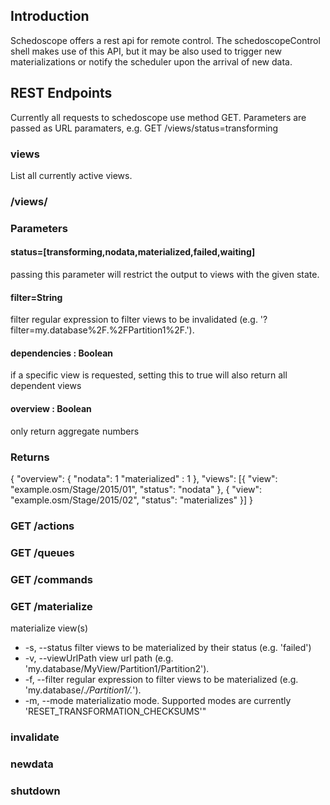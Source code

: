 ## Introduction

Schedoscope offers a rest api for remote control. The schedoscopeControl shell makes use of this API, but it may be also used to trigger new materializations or notify the scheduler upon the arrival of new data.

## REST Endpoints
Currently all requests to schedoscope use method GET. Parameters are passed as URL paramaters, e.g.
GET /views/status=transforming

### views
List all currently active views. 
### /views/
###
### Parameters
#### status=[transforming,nodata,materialized,failed,waiting]
passing this parameter will restrict the output to views with the given state.
#### filter=String
filter regular expression to filter views to be invalidated (e.g. '?filter=my.database%2F.%2FPartition1%2F.').
#### dependencies : Boolean
if a specific view is requested, setting this to true will also return all dependent views
#### overview : Boolean
only return aggregate numbers

### Returns
{
  "overview": {
    "nodata": 1
    "materialized" : 1
  },
  "views": [{
    "view": "example.osm/Stage/2015/01",
    "status": "nodata"
  }, {
    "view": "example.osm/Stage/2015/02",
    "status": "materializes"
  }]
}
 



### GET /actions 

### GET /queues 


### GET /commands 


### GET /materialize 
materialize view(s)
- -s, --status filter views to be materialized by their status (e.g. 'failed')
- -v, --viewUrlPath view url path (e.g. 'my.database/MyView/Partition1/Partition2'). 
- -f, --filter regular expression to filter views to be materialized (e.g. 'my.database/.*/Partition1/.*'). 
- -m, --mode materializatio mode. Supported modes are currently 'RESET_TRANSFORMATION_CHECKSUMS'"

### invalidate


### newdata 

### shutdown 


